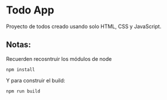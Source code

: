 # Todo App
Proyecto de todos creado usando solo HTML, CSS y JavaScript.

## Notas:
Recuerden recosntruir los módulos de node
```
npm install
```
Y para construir el build:
```
npm run build
```

